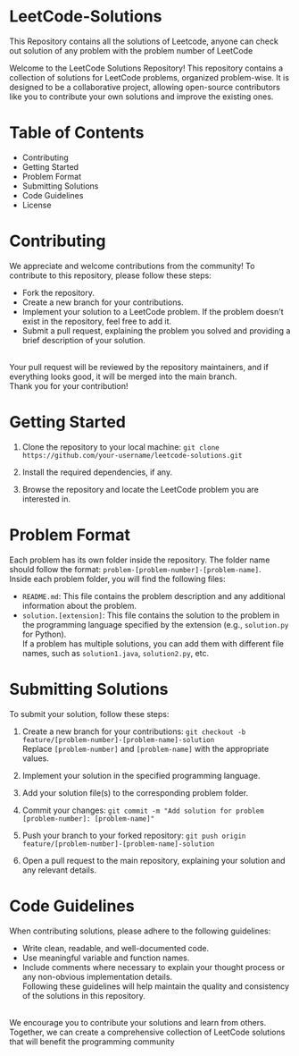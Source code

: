 # LeetCode-Solutions
This Repository contains all the solutions of Leetcode, anyone can check out solution of any problem with the problem number of LeetCode 

Welcome to the LeetCode Solutions Repository! This repository contains a collection of solutions for LeetCode problems, organized problem-wise. It is designed to be a collaborative project, allowing open-source contributors like you to contribute your own solutions and improve the existing ones.

# Table of Contents
- Contributing
- Getting Started
- Problem Format
- Submitting Solutions
- Code Guidelines
- License

# Contributing
We appreciate and welcome contributions from the community! To contribute to this repository, please follow these steps:
<br />

- Fork the repository.
- Create a new branch for your contributions.
- Implement your solution to a LeetCode problem. If the problem doesn't exist in the repository, feel free to add it.
- Submit a pull request, explaining the problem you solved and providing a brief description of your solution.
<br />
Your pull request will be reviewed by the repository maintainers, and if everything looks good, it will be merged into the main branch. 
<br />
Thank you for your contribution!

# Getting Started

1. Clone the repository to your local machine:
   `git clone https://github.com/your-username/leetcode-solutions.git`
2. Install the required dependencies, if any.

3. Browse the repository and locate the LeetCode problem you are interested in.

# Problem Format
Each problem has its own folder inside the repository. The folder name should follow the format: `problem-[problem-number]-[problem-name]`.
<br/>
Inside each problem folder, you will find the following files:

- `README.md`: This file contains the problem description and any additional information about the problem.
- `solution.[extension]`: This file contains the solution to the problem in the programming language specified by the extension (e.g., `solution.py` for Python).
  <br />
If a problem has multiple solutions, you can add them with different file names, such as `solution1.java`, `solution2.py`, etc.

# Submitting Solutions
To submit your solution, follow these steps:

1. Create a new branch for your contributions:
   `git checkout -b feature/[problem-number]-[problem-name]-solution`
   <br />
    Replace `[problem-number]` and `[problem-name]` with the appropriate values.

3. Implement your solution in the specified programming language.

4. Add your solution file(s) to the corresponding problem folder.

5. Commit your changes:
   `git commit -m "Add solution for problem [problem-number]: [problem-name]"`
6. Push your branch to your forked repository:
   `git push origin feature/[problem-number]-[problem-name]-solution`
7. Open a pull request to the main repository, explaining your solution and any relevant details.

# Code Guidelines
When contributing solutions, please adhere to the following guidelines:

- Write clean, readable, and well-documented code.
- Use meaningful variable and function names.
- Include comments where necessary to explain your thought process or any non-obvious implementation details.
  <br />
  Following these guidelines will help maintain the quality and consistency of the solutions in this repository.

<br />
  We encourage you to contribute your solutions and learn from others. Together, we can create a comprehensive collection of LeetCode solutions that will benefit the programming community
